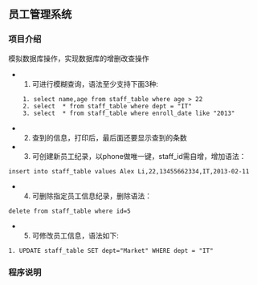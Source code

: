 ## 员工管理系统
### 项目介绍
模拟数据库操作，实现数据库的增删改查操作
- 1. 可进行模糊查询，语法至少支持下面3种:
```
    1. select name,age from staff_table where age > 22
    2. select  * from staff_table where dept = "IT"
    3. select  * from staff_table where enroll_date like "2013"
```
- 2. 查到的信息，打印后，最后面还要显示查到的条数
- 3. 可创建新员工纪录，以phone做唯一键，staff_id需自增，增加语法：
```
insert into staff_table values Alex Li,22,13455662334,IT,2013-02-11
```
- 4. 可删除指定员工信息纪录，删除语法：
```
delete from staff_table where id=5
```
- 5. 可修改员工信息，语法如下:
```　　
1. UPDATE staff_table SET dept="Market" WHERE dept = "IT"
```

### 程序说明





